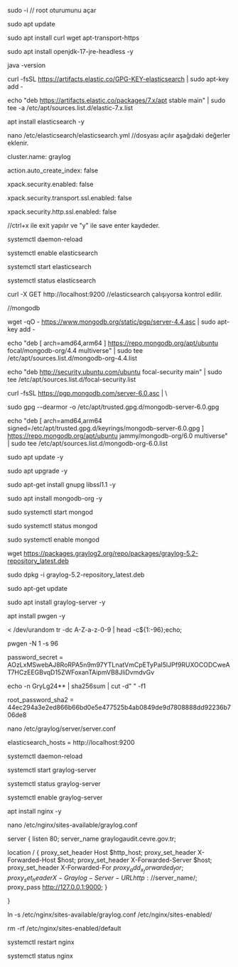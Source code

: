 sudo -i // root oturumunu açar

sudo apt update

sudo apt install curl wget apt-transport-https

sudo apt install openjdk-17-jre-headless -y

java -version

curl -fsSL https://artifacts.elastic.co/GPG-KEY-elasticsearch | sudo apt-key add -

echo "deb https://artifacts.elastic.co/packages/7.x/apt stable main" | sudo tee -a /etc/apt/sources.list.d/elastic-7.x.list

apt install elasticsearch -y

nano /etc/elasticsearch/elasticsearch.yml //dosyası açılır aşağıdaki değerler eklenir.

cluster.name: graylog

action.auto_create_index: false

xpack.security.enabled: false

xpack.security.transport.ssl.enabled: false

xpack.security.http.ssl.enabled: false

//ctrl+x ile exit yapılır ve "y" ile save enter kaydeder.

systemctl daemon-reload

systemctl enable elasticsearch

systemctl start elasticsearch

systemctl status elasticsearch

curl -X GET http://localhost:9200 //elasticsearch çalışıyorsa kontrol edilir.

//mongodb

wget -qO - https://www.mongodb.org/static/pgp/server-4.4.asc | sudo apt-key add -

echo "deb [ arch=amd64,arm64 ] https://repo.mongodb.org/apt/ubuntu focal/mongodb-org/4.4 multiverse" | sudo tee /etc/apt/sources.list.d/mongodb-org-4.4.list

echo "deb http://security.ubuntu.com/ubuntu focal-security main" | sudo tee /etc/apt/sources.list.d/focal-security.list

curl -fsSL https://pgp.mongodb.com/server-6.0.asc | \

sudo gpg --dearmor -o /etc/apt/trusted.gpg.d/mongodb-server-6.0.gpg

echo "deb [ arch=amd64,arm64 signed=/etc/apt/trusted.gpg.d/keyrings/mongodb-server-6.0.gpg ] https://repo.mongodb.org/apt/ubuntu jammy/mongodb-org/6.0 multiverse" | sudo tee /etc/apt/sources.list.d/mongodb-org-6.0.list

sudo apt update -y

sudo apt upgrade -y

sudo apt-get install gnupg libssl1.1 -y

sudo apt install mongodb-org -y

sudo systemctl start mongod

sudo systemctl status mongod

sudo systemctl enable mongod

wget https://packages.graylog2.org/repo/packages/graylog-5.2-repository_latest.deb

sudo dpkg -i graylog-5.2-repository_latest.deb

sudo apt-get update

sudo apt install graylog-server -y

apt install pwgen -y

< /dev/urandom tr -dc A-Z-a-z-0-9 | head -c${1:-96};echo;

pwgen -N 1 -s 96

password_secret = AOzLxMSwebAJ8RoRPA5n9m97YTLnatVmCpETyPaI5lJPf9RUXOCODCweAT7HCzEEGBvqD15ZWFoxanTAipmVB8JliDvmdvGv

echo -n GryLg24** | sha256sum | cut -d" " -f1

root_password_sha2 = 44ec294a3e2ed866b66bd0e5e477525b4ab0849de9d7808888dd92236b706de8

nano /etc/graylog/server/server.conf

elasticsearch_hosts = http://localhost:9200

systemctl daemon-reload

systemctl start graylog-server

systemctl status graylog-server

systemctl enable graylog-server

apt install nginx -y

nano /etc/nginx/sites-available/graylog.conf

server { listen 80; server_name graylogaudit.cevre.gov.tr;

location / { proxy_set_header Host $http_host; proxy_set_header X-Forwarded-Host $host; proxy_set_header X-Forwarded-Server $host; proxy_set_header X-Forwarded-For $proxy_add_x_forwarded_for; proxy_set_header X-Graylog-Server-URL http://$server_name/; proxy_pass http://127.0.0.1:9000; }

}

ln -s /etc/nginx/sites-available/graylog.conf /etc/nginx/sites-enabled/

rm -rf /etc/nginx/sites-enabled/default

systemctl restart nginx

systemctl status nginx
